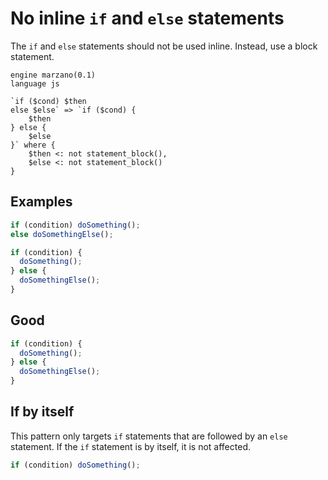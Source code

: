 # No inline `if` and `else` statements

The `if` and `else` statements should not be used inline. Instead, use a block statement.

```grit
engine marzano(0.1)
language js

`if ($cond) $then
else $else` => `if ($cond) {
    $then
} else {
    $else
}` where {
    $then <: not statement_block(),
    $else <: not statement_block()
}
```

## Examples

```javascript
if (condition) doSomething();
else doSomethingElse();
```

```javascript
if (condition) {
  doSomething();
} else {
  doSomethingElse();
}
```

## Good

```javascript
if (condition) {
  doSomething();
} else {
  doSomethingElse();
}
```

## If by itself

This pattern only targets `if` statements that are followed by an `else` statement. If the `if` statement is by itself, it is not affected.

```javascript
if (condition) doSomething();
```
